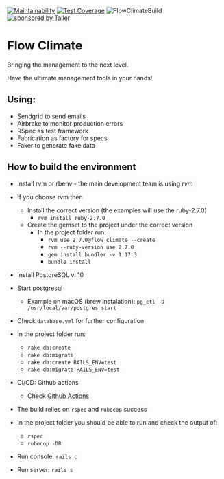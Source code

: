 [![Maintainability](https://api.codeclimate.com/v1/badges/bd4ed58b6b08523b837a/maintainability)](https://codeclimate.com/github/TallerWebSolutions/flow_climate/maintainability)
[![Test Coverage](https://api.codeclimate.com/v1/badges/bd4ed58b6b08523b837a/test_coverage)](https://codeclimate.com/github/TallerWebSolutions/flow_climate/test_coverage)
![FlowClimateBuild](https://github.com/TallerWebSolutions/flow_climate/workflows/FlowClimateBuild/badge.svg)
[![sponsored by Taller](https://raw.githubusercontent.com/TallerWebSolutions/tallerwebsolutions.github.io/master/sponsored-by-taller.png)](https://taller.net.br/en/)


# Flow Climate
Bringing the management to the next level.

Have the ultimate management tools in your hands!

## Using:
- Sendgrid to send emails
- Airbrake to monitor production errors
- RSpec as test framework
- Fabrication as factory for specs
- Faker to generate fake data

## How to build the environment

- Install rvm or rbenv - the main development team is using *rvm*
- If you choose rvm then 
    - Install the correct version (the examples will use the ruby-2.7.0)
        - `rvm install ruby-2.7.0` 
    - Create the gemset to the project under the correct version
        - In the project folder run: 
            - `rvm use 2.7.0@flow_climate --create`
            - `rvm --ruby-version use 2.7.0`
            - `gem install bundler -v 1.17.3`
            - `bundle install`
- Install PostgreSQL v. 10
- Start postgresql
    - Example on macOS (brew instalation): `pg_ctl -D /usr/local/var/postgres start`
- Check `database.yml` for further configuration
- In the project folder run:
    - `rake db:create`
    - `rake db:migrate`
    - `rake db:create RAILS_ENV=test`
    - `rake db:migrate RAILS_ENV=test`

- CI/CD: Github actions
    - Check [Github Actions](https://github.com/TallerWebSolutions/flow_climate/tree/develop/.github/workflows)     
    
- The build relies on `rspec` and `rubocop` success
- In the project folder you should be able to run and check the output of:
    - `rspec`
    - `rubocop -DR`

- Run console: `rails c`
- Run server: `rails s`
